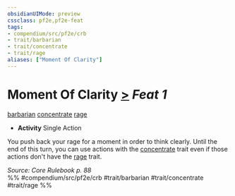 ```yaml
---
obsidianUIMode: preview
cssclass: pf2e,pf2e-feat
tags:
- compendium/src/pf2e/crb
- trait/barbarian
- trait/concentrate
- trait/rage
aliases: ["Moment Of Clarity"]
---
```

# Moment Of Clarity  [>](/rules/core-rulebook/chapter-9-playing-the-game.md#Actions "Single Action") *Feat 1*  
[barbarian](/rules/traits/barbarian.md)  [concentrate](/rules/traits/concentrate.md)  [rage](/rules/traits/rage.md)  

- **Activity** Single Action

You push back your rage for a moment in order to think clearly. Until the end of this turn, you can use actions with the [concentrate](/rules/traits/concentrate.md) trait even if those actions don't have the [rage](/rules/traits/rage.md) trait.

*Source: Core Rulebook p. 88*  
%% #compendium/src/pf2e/crb #trait/barbarian #trait/concentrate #trait/rage %%